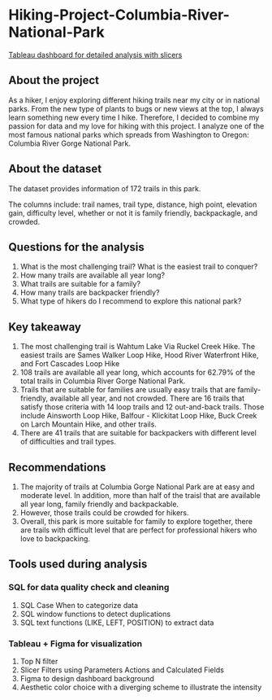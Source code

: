 # Hiking-Project-Columbia-River-National-Park
[Tableau dashboard for detailed analysis with slicers](https://public.tableau.com/app/profile/hannah.pham.analysis/viz/HikingTrailsinColumbiaRiverGorge/OverallDashboard)

## About the project
As a hiker, I enjoy exploring different hiking trails near my city or in national parks. From the new type of plants to bugs or new views at the top, I always learn something new every time I hike. Therefore, I decided to combine my passion for data and my love for hiking with this project. I analyze one of the most famous national parks which spreads from Washington to Oregon: Columbia River Gorge National Park.

## About the dataset
The dataset provides information of 172 trails in this park. 

The columns include: trail names, trail type, distance, high point, elevation gain, difficulty level, whether or not it is family friendly, backpackagle, and crowded. 

## Questions for the analysis
1. What is the most challenging trail? What is the easiest trail to conquer?
2. How many trails are available all year long?
3. What trails are suitable for a family? 
4. How many trails are backpacker friendly? 
5. What type of hikers do I recommend to explore this national park? 

## Key takeaway 
1. The most challenging trail is Wahtum Lake Via Ruckel Creek Hike. The easiest trails are Sames Walker Loop Hike, Hood River Waterfront Hike, and Fort Cascades Loop Hike
2. 108 trails are available all year long, which accounts for 62.79% of the total trails in Columbia River Gorge National Park.
3. Trails that are suitable for families are usually easy trails that are family-friendly, available all year, and not crowded. There are 16 trails that satisfy those criteria with 14 loop trails and 12 out-and-back trails. Those include Ainsworth Loop Hike, Balfour - Klickitat Loop Hike, Buck Creek on Larch Mountain Hike, and other trails.
4. There are 41 trails that are suitable for backpackers with different level of difficulties and trail types.

## Recommendations
1. The majority of trails at Columbia Gorge National Park are at easy and moderate level. In addition, more than half of the traisl that are available all year long, family friendly and backpackable. 
2. However, those trails could be crowded for hikers. 
3. Overall, this park is more suitable for family to explore together, there are trails with difficult level that are perfect for professional hikers who love to backpacking. 

## Tools used during analysis
### SQL for data quality check and cleaning
1. SQL Case When to categorize data
2. SQL window functions to detect duplications
3. SQL text functions (LIKE, LEFT, POSITION) to extract data 

### Tableau + Figma for visualization
1. Top N filter
2. Slicer Filters using Parameters Actions and Calculated Fields
3. Figma to design dashboard background 
4. Aesthetic color choice with a diverging scheme to illustrate the intensity
